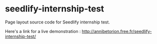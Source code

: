 # seedlify-internship-test

Page layout source code for Seedlify internship test.

Here's a link for a live demonstration : http://annibetorion.free.fr/seedlify-internship-test/
